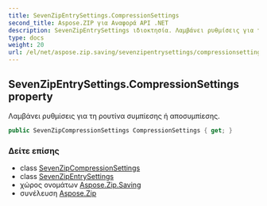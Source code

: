 ```yaml
---
title: SevenZipEntrySettings.CompressionSettings
second_title: Aspose.ZIP για Αναφορά API .NET
description: SevenZipEntrySettings ιδιοκτησία. Λαμβάνει ρυθμίσεις για τη ρουτίνα συμπίεσης ή αποσυμπίεσης.
type: docs
weight: 20
url: /el/net/aspose.zip.saving/sevenzipentrysettings/compressionsettings/
---
```

## SevenZipEntrySettings.CompressionSettings property

Λαμβάνει ρυθμίσεις για τη ρουτίνα συμπίεσης ή αποσυμπίεσης.

```csharp
public SevenZipCompressionSettings CompressionSettings { get; }
```

### Δείτε επίσης

* class [SevenZipCompressionSettings](../../sevenzipcompressionsettings/)
* class [SevenZipEntrySettings](../)
* χώρος ονομάτων [Aspose.Zip.Saving](../../sevenzipentrysettings/)
* συνέλευση [Aspose.Zip](../../../)


